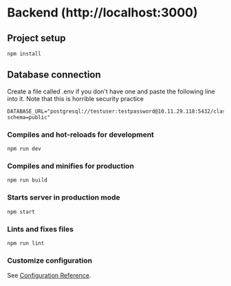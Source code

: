 # Backend (http://localhost:3000)

## Project setup
```
npm install
```

## Database connection
Create a file called .env if you don't have one and paste the following line into it. Note that this is horrible security practice
```
DATABASE_URL="postgresql://testuser:testpassword@10.11.29.118:5432/classpeek?schema=public"
```


### Compiles and hot-reloads for development
```
npm run dev
```

### Compiles and minifies for production
```
npm run build
```

### Starts server in production mode
```
npm start
```

### Lints and fixes files
```
npm run lint
```

### Customize configuration
See [Configuration Reference](https://cli.vuejs.org/config/).
